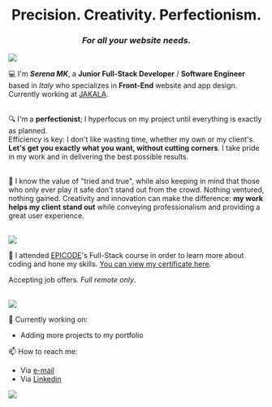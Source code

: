 <h1 align="center" style="border-bottom: none">Precision. Creativity. Perfectionism.</1>
<h3 align="center"><i>For all your website needs.</i></h3>


<img src="https://i.ibb.co/YfbRNtX/yty56.png">


💻 I'm <strong><i>Serena MK</i></strong>, a <b>Junior Full-Stack Developer</b> / <b>Software Engineer</b> based in <i>Italy</i> who specializes in <b>Front-End</b> website and app design. Currently working at <a href="https://www.jakala.com">JAKALA</a>.
<br><br>

🔍 I'm a <b>perfectionist</b>; I hyperfocus on my project until everything is exactly as planned.
<br>
Efficiency is key: I don't like wasting time, whether my own or my client's. <strong>Let's get you exactly what you want, without cutting corners</strong>. I take pride in my work and in delivering the best possible results.
<br><br>

💬 I know the value of "tried and true", while also keeping in mind that those who only ever play it safe don't stand out from the crowd. Nothing ventured, nothing gained. Creativity and innovation can make the difference: <b>my work helps my client stand out</b> while conveying professionalism and providing a great user experience.
<br><br>

<img src="https://i.ibb.co/YfbRNtX/yty56.png">

📝 I attended <a href="https://epicode.com/en/we-are-epicode/">EPICODE</a>'s Full-Stack course in order to learn more about coding and hone my skills. <a href="https://benchmark.epicode.com/credentials/645e0be2a052a6c5660a694a">You can view my certificate here</a>.
<br>

Accepting job offers. <i>Full remote only</i>.
<br><br>


<img src="https://i.ibb.co/YfbRNtX/yty56.png">

🔭 Currently working on:
- Adding more projects to my portfolio


📫 How to reach me:
- Via <a href="mailto:serenamudekoko@gmail.com">e-mail</a>
- Via <a href="https://www.linkedin.com/in/serena-mude-koko-290326151/">Linkedin</a>


<img src="https://i.ibb.co/5FNHqKV/ezgif-1-854bc1bcb8.gif">



<!--
**SerenaMK/SerenaMK** is a ✨ _special_ ✨ repository because its `README.md` (this file) appears on your GitHub profile.

Here are some ideas to get you started:

- 🔭 I’m currently working on ...
- 🌱 I’m currently learning ...
- 👯 I’m looking to collaborate on ...
- 🤔 I’m looking for help with ...
- 💬 Ask me about ...
- 📫 How to reach me: ...
- 😄 Pronouns: ...
- ⚡ Fun fact: ...
-->
